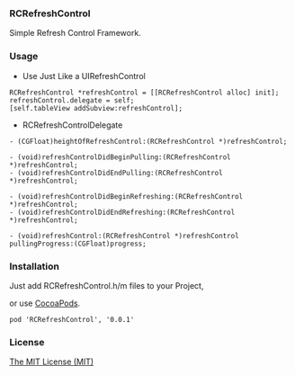 ### RCRefreshControl

Simple Refresh Control Framework.

### Usage

* Use Just Like a UIRefreshControl

```
RCRefreshControl *refreshControl = [[RCRefreshControl alloc] init];
refreshControl.delegate = self;
[self.tableView addSubview:refreshControl];
```

* RCRefreshControlDelegate

```
- (CGFloat)heightOfRefreshControl:(RCRefreshControl *)refreshControl;

- (void)refreshControlDidBeginPulling:(RCRefreshControl *)refreshControl;
- (void)refreshControlDidEndPulling:(RCRefreshControl *)refreshControl;

- (void)refreshControlDidBeginRefreshing:(RCRefreshControl *)refreshControl;
- (void)refreshControlDidEndRefreshing:(RCRefreshControl *)refreshControl;

- (void)refreshControl:(RCRefreshControl *)refreshControl pullingProgress:(CGFloat)progress;
```
### Installation
Just add RCRefreshControl.h/m files to your Project,

or use [CocoaPods](https://cocoapods.org).
```
pod 'RCRefreshControl', '0.0.1'
```

### License
[The MIT License (MIT)](./LICENSE)
